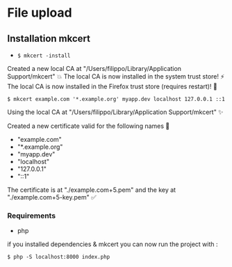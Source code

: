 # File upload

## Installation mkcert

- `$ mkcert -install`

Created a new local CA at "/Users/filippo/Library/Application Support/mkcert" 💥
The local CA is now installed in the system trust store! ⚡️
The local CA is now installed in the Firefox trust store (requires restart)! 🦊

`$ mkcert example.com '*.example.org' myapp.dev localhost 127.0.0.1 ::1`

Using the local CA at "/Users/filippo/Library/Application Support/mkcert" ✨

Created a new certificate valid for the following names 📜
 - "example.com"
 - "*.example.org"
 - "myapp.dev"
 - "localhost"
 - "127.0.0.1"
 - "::1"

The certificate is at "./example.com+5.pem" and the key at "./example.com+5-key.pem" ✅

### Requirements
* php

if you installed dependencies & mkcert you can now run the project with : 

`$ php -S localhost:8000 index.php`